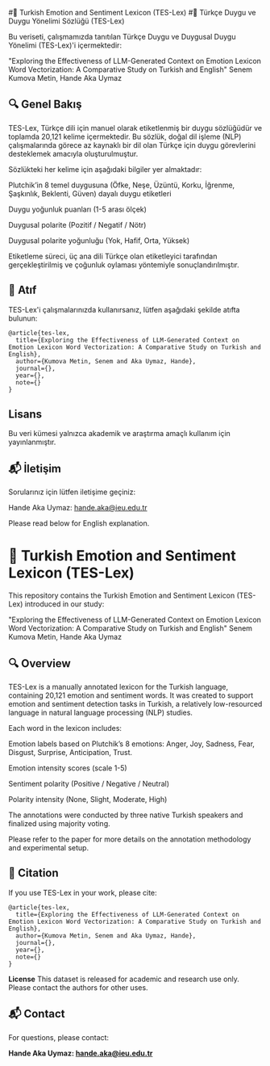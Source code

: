 
#📘 Turkish Emotion and Sentiment Lexicon (TES-Lex) 
#📘 Türkçe Duygu ve Duygu Yönelimi Sözlüğü (TES-Lex)

Bu veriseti, çalışmamızda tanıtılan Türkçe Duygu ve Duygusal Duygu Yönelimi (TES-Lex)'i içermektedir:

"Exploring the Effectiveness of LLM-Generated Context on Emotion Lexicon Word Vectorization: A Comparative Study on Turkish and English"
Senem Kumova Metin, Hande Aka Uymaz

## 🔍 Genel Bakış
TES-Lex, Türkçe dili için manuel olarak etiketlenmiş bir duygu sözlüğüdür ve toplamda 20,121 kelime içermektedir. Bu sözlük, doğal dil işleme (NLP) çalışmalarında görece az kaynaklı bir dil olan Türkçe için duygu görevlerini desteklemek amacıyla oluşturulmuştur.

Sözlükteki her kelime için aşağıdaki bilgiler yer almaktadır:

Plutchik’in 8 temel duygusuna (Öfke, Neşe, Üzüntü, Korku, İğrenme, Şaşkınlık, Beklenti, Güven) dayalı duygu etiketleri

Duygu yoğunluk puanları (1-5 arası ölçek)

Duygusal polarite (Pozitif / Negatif / Nötr)

Duygusal polarite yoğunluğu (Yok, Hafif, Orta, Yüksek)

Etiketleme süreci, üç ana dili Türkçe olan etiketleyici tarafından gerçekleştirilmiş ve çoğunluk oylaması yöntemiyle sonuçlandırılmıştır.

## 📜 Atıf
TES-Lex'i çalışmalarınızda kullanırsanız, lütfen aşağıdaki şekilde atıfta bulunun:

```
@article{tes-lex,
  title={Exploring the Effectiveness of LLM-Generated Context on Emotion Lexicon Word Vectorization: A Comparative Study on Turkish and English},
  author={Kumova Metin, Senem and Aka Uymaz, Hande},
  journal={},
  year={},
  note={}
}
```

## Lisans
Bu veri kümesi yalnızca akademik ve araştırma amaçlı kullanım için yayınlanmıştır.

## 📬 İletişim
Sorularınız için lütfen iletişime geçiniz:

Hande Aka Uymaz: hande.aka@ieu.edu.tr

Please read below for English explanation.



# 📘 Turkish Emotion and Sentiment Lexicon (TES-Lex)

This repository contains the Turkish Emotion and Sentiment Lexicon (TES-Lex) introduced in our study:

"Exploring the Effectiveness of LLM-Generated Context on Emotion Lexicon Word Vectorization: A Comparative Study on Turkish and English" Senem Kumova Metin, Hande Aka Uymaz

## 🔍 Overview
TES-Lex is a manually annotated lexicon for the Turkish language, containing 20,121 emotion and sentiment words. It was created to support emotion and sentiment detection tasks in Turkish, a relatively low-resourced language in natural language processing (NLP) studies.

Each word in the lexicon includes:

Emotion labels based on Plutchik’s 8 emotions: Anger, Joy, Sadness, Fear, Disgust, Surprise, Anticipation, Trust.

Emotion intensity scores (scale 1-5)

Sentiment polarity (Positive / Negative / Neutral)

Polarity intensity (None, Slight, Moderate, High)

The annotations were conducted by three native Turkish speakers and finalized using majority voting.

Please refer to the paper for more details on the annotation methodology and experimental setup.

## 📜 Citation
If you use TES-Lex in your work, please cite:

```
@article{tes-lex,
  title={Exploring the Effectiveness of LLM-Generated Context on Emotion Lexicon Word Vectorization: A Comparative Study on Turkish and English},
  author={Kumova Metin, Senem and Aka Uymaz, Hande},
  journal={},
  year={},
  note={}
}
```

**License**
This dataset is released for academic and research use only. Please contact the authors for other uses.

## 📬 **Contact**
For questions, please contact:

**Hande Aka Uymaz: hande.aka@ieu.edu.tr**
